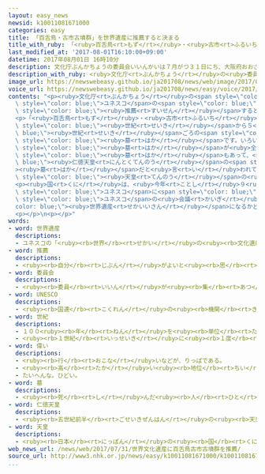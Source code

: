 ```yaml
---
layout: easy_news
newsid: k10011081671000
categories: easy
title: 「百舌鳥・古市古墳群」を世界遺産に推薦すると決まる
title_with_ruby: 「<ruby>百舌鳥<rt>もず</rt></ruby>・<ruby>古市<rt>ふるいち</rt></ruby><ruby>古墳群<rt>こふんぐん</rt></ruby>」を<ruby>世界遺産<rt>せかいいさん</rt></ruby>に<ruby>推薦<rt>すいせん</rt></ruby>すると<ruby>決<rt>き</rt></ruby>まる
last_modified_at: '2017-08-01T16:10:00+09:00'
datetime: 2017年08月01日 16時10分
description: 文化庁ぶんかちょうの委員会いいんかいは７月がつ３１日にち、大阪府おおさかふの「百舌鳥もず・古市ふるいち古墳群こふんぐん」をユネスコの世界遺産せかいいさんに推薦すいせんすると決きめました。
description_with_ruby: <ruby>文化庁<rt>ぶんかちょう</rt></ruby>の<ruby>委員会<rt>いいんかい</rt></ruby>は７<ruby>月<rt>がつ</rt></ruby>３１<ruby>日<rt>にち</rt></ruby>、<ruby>大阪府<rt>おおさかふ</rt></ruby>の「<ruby>百舌鳥<rt>もず</rt></ruby>・<ruby>古市<rt>ふるいち</rt></ruby><ruby>古墳群<rt>こふんぐん</rt></ruby>」をユネスコの<ruby>世界遺産<rt>せかいいさん</rt></ruby>に<ruby>推薦<rt>すいせん</rt></ruby>すると<ruby>決<rt>き</rt></ruby>めました。
image_url: https://newswebeasy.github.io/ja201708/news/web/image/2017/08/01/k10011081671000.jpg
voice_url: https://newswebeasy.github.io/ja201708/news/easy/voice/2017/08/01/k10011081671000.mp3
contents: "<p><ruby>文化庁<rt>ぶんかちょう</rt></ruby>の<span style=\"color: blue;\"><ruby>委員会<rt>いいんかい</rt></ruby></span>は７<ruby>月<rt>がつ</rt></ruby>３１<ruby>日<rt>にち</rt></ruby>、<ruby>大阪府<rt>おおさかふ</rt></ruby>の「<ruby>百舌鳥<rt>もず</rt></ruby>・<ruby>古市<rt>ふるいち</rt></ruby><ruby>古墳群<rt>こふんぐん</rt></ruby>」を<span\
  \ style=\"color: blue;\">ユネスコ</span>の<span style=\"color: blue;\"><ruby>世界遺産<rt>せかいいさん</rt></ruby></span>に<span\
  \ style=\"color: blue;\"><ruby>推薦<rt>すいせん</rt></ruby></span>すると<ruby>決<rt>き</rt></ruby>めました。</p>\n\
  <p>「<ruby>百舌鳥<rt>もず</rt></ruby>・<ruby>古市<rt>ふるいち</rt></ruby><ruby>古墳群<rt>こふんぐん</rt></ruby>」は、４<span\
  \ style=\"color: blue;\"><ruby>世紀<rt>せいき</rt></ruby></span>から５<span style=\"color:\
  \ blue;\"><ruby>世紀<rt>せいき</rt></ruby></span>ごろの<span style=\"color: blue;\"><ruby>偉<rt>えら</rt></ruby>い</span><ruby>人<rt>ひと</rt></ruby>たちの<span\
  \ style=\"color: blue;\"><ruby>墓<rt>はか</rt></ruby></span>です。いろいろな<ruby>大<rt>おお</rt></ruby>きさや<ruby>形<rt>かたち</rt></ruby>の<span\
  \ style=\"color: blue;\"><ruby>墓<rt>はか</rt></ruby></span>が<ruby>全部<rt>ぜんぶ</rt></ruby>で４９あります。<ruby>長<rt>なが</rt></ruby>さが４８６ｍのとても<ruby>大<rt>おお</rt></ruby>きい<span\
  \ style=\"color: blue;\"><ruby>墓<rt>はか</rt></ruby></span>もあって、<span style=\"color:\
  \ blue;\"><ruby>仁徳天皇<rt>にんとくてんのう</rt></ruby></span>の<span style=\"color: blue;\"\
  ><ruby>墓<rt>はか</rt></ruby></span>だと<ruby>言<rt>い</rt></ruby>われています。<ruby>文化庁<rt>ぶんかちょう</rt></ruby>は、<ruby>昔<rt>むかし</rt></ruby>の<ruby>日本<rt>にっぽん</rt></ruby>で<span\
  \ style=\"color: blue;\"><ruby>天皇<rt>てんのう</rt></ruby></span>の<ruby>力<rt>ちから</rt></ruby>がどのように<ruby>強<rt>つよ</rt></ruby>くなったかがわかると<ruby>言<rt>い</rt></ruby>っています。</p>\n\
  <p><ruby>国<rt>くに</rt></ruby>は、<ruby>今年<rt>ことし</rt></ruby>９<ruby>月<rt>がつ</rt></ruby>に「<ruby>百舌鳥<rt>もず</rt></ruby>・<ruby>古市<rt>ふるいち</rt></ruby><ruby>古墳群<rt>こふんぐん</rt></ruby>」を<span\
  \ style=\"color: blue;\">ユネスコ</span>に<span style=\"color: blue;\"><ruby>推薦<rt>すいせん</rt></ruby></span>する<ruby>予定<rt>よてい</rt></ruby>です。２０１９<ruby>年<rt>ねん</rt></ruby>の<span\
  \ style=\"color: blue;\">ユネスコ</span>の<ruby>会議<rt>かいぎ</rt></ruby>で<span style=\"\
  color: blue;\"><ruby>世界遺産<rt>せかいいさん</rt></ruby></span>になるかどうか<ruby>決<rt>き</rt></ruby>まります。</p>\n\
  <p></p>\n<p></p>"
words:
- word: 世界遺産
  descriptions:
  - ユネスコの「<ruby><rb>世界</rb><rt>せかい</rt></ruby>の<ruby><rb>文化遺産</rb><rt>ぶんかいさん</rt></ruby><ruby><rb>及</rb><rt>およ</rt></ruby>び<ruby><rb>自然遺産</rb><rt>しぜんいさん</rt></ruby>の<ruby><rb>保護</rb><rt>ほご</rt></ruby>に<ruby><rb>関</rb><rt>かん</rt></ruby>する<ruby><rb>条約</rb><rt>じょうやく</rt></ruby>」（「<ruby><rb>世界遺産保護条約</rb><rt>せかいいさんほごじょうやく</rt></ruby>」）にもとづいて<ruby><rb>決</rb><rt>き</rt></ruby>められた、<ruby><rb>世界的</rb><rt>せかいてき</rt></ruby>に<ruby><rb>残</rb><rt>のこ</rt></ruby>す<ruby><rb>価値</rb><rt>かち</rt></ruby>があると<ruby><rb>認</rb><rt>みと</rt></ruby>められた<ruby><rb>文化</rb><rt>ぶんか</rt></ruby>や<ruby><rb>自然</rb><rt>しぜん</rt></ruby>。<ruby><rb>日本</rb><rt>にっぽん</rt></ruby>では、<ruby><rb>文化遺産</rb><rt>ぶんかいさん</rt></ruby>として<ruby><rb>姫路城</rb><rt>ひめじじょう</rt></ruby>や<ruby><rb>法隆寺</rb><rt>ほうりゅうじ</rt></ruby>・<ruby><rb>沖縄</rb><rt>おきなわ</rt></ruby>の<ruby><rb>首里城</rb><rt>しゅりじょう</rt></ruby>など、<ruby><rb>自然遺産</rb><rt>しぜんいさん</rt></ruby>として<ruby><rb>屋久島</rb><rt>やくしま</rt></ruby>や<ruby><rb>白神山地</rb><rt>しらかみさんち</rt></ruby>などが<ruby><rb>指定</rb><rt>してい</rt></ruby>されている。
- word: 推薦
  descriptions:
  - <ruby><rb>自分</rb><rt>じぶん</rt></ruby>がよいと<ruby><rb>思</rb><rt>おも</rt></ruby>う<ruby><rb>人</rb><rt>ひと</rt></ruby>や<ruby><rb>物</rb><rt>もの</rt></ruby>を<ruby><rb>選</rb><rt>えら</rt></ruby>んで、ほかの<ruby><rb>人</rb><rt>ひと</rt></ruby>にすすめること。
- word: 委員会
  descriptions:
  - <ruby><rb>委員</rb><rt>いいん</rt></ruby>が<ruby><rb>集</rb><rt>あつ</rt></ruby>まって、<ruby><rb>相談</rb><rt>そうだん</rt></ruby>したりものごとを<ruby><rb>決</rb><rt>き</rt></ruby>めたりする<ruby><rb>会</rb><rt>かい</rt></ruby>。
- word: UNESCO
  descriptions:
  - <ruby><rb>国連</rb><rt>こくれん</rt></ruby>の<ruby><rb>機関</rb><rt>きかん</rt></ruby>の<ruby><rb>一</rb><rt>ひと</rt></ruby>つで、<ruby><rb>教育</rb><rt>きょういく</rt></ruby>や<ruby><rb>科学</rb><rt>かがく</rt></ruby>、また<ruby><rb>文化</rb><rt>ぶんか</rt></ruby>を<ruby><rb>通</rb><rt>つう</rt></ruby>じて、たがいに<ruby><rb>理解</rb><rt>りかい</rt></ruby>し<ruby><rb>合</rb><rt>あ</rt></ruby>い、<ruby><rb>世界</rb><rt>せかい</rt></ruby>の<ruby><rb>平和</rb><rt>へいわ</rt></ruby>と<ruby><rb>安全</rb><rt>あんぜん</rt></ruby>を<ruby><rb>守</rb><rt>まも</rt></ruby>ることを<ruby><rb>目的</rb><rt>もくてき</rt></ruby>としている。
- word: 世紀
  descriptions:
  - １００<ruby><rb>年</rb><rt>ねん</rt></ruby>を<ruby><rb>単位</rb><rt>たんい</rt></ruby>として<ruby><rb>数</rb><rt>かぞ</rt></ruby>える<ruby><rb>年代</rb><rt>ねんだい</rt></ruby>の<ruby><rb>数</rb><rt>かぞ</rt></ruby>え<ruby><rb>方</rb><rt>かた</rt></ruby>。<ruby><rb>西暦</rb><rt>せいれき</rt></ruby>１<ruby><rb>年</rb><rt>ねん</rt></ruby>から１００<ruby><rb>年</rb><rt>ねん</rt></ruby>までを<ruby><rb>１世紀</rb><rt>いっせいき</rt></ruby>と<ruby><rb>呼</rb><rt>よ</rt></ruby>ぶ。<ruby><rb>２１世紀</rb><rt>にじゅういっせいき</rt></ruby>は２００１<ruby><rb>年</rb><rt>ねん</rt></ruby>から２１００<ruby><rb>年</rb><rt>ねん</rt></ruby>まで。
  - <ruby><rb>１世紀</rb><rt>いっせいき</rt></ruby>に<ruby><rb>１度</rb><rt>いちど</rt></ruby>しかないようなもの。
- word: 偉い
  descriptions:
  - <ruby><rb>行</rb><rt>おこな</rt></ruby>いなどが、りっぱである。
  - <ruby><rb>高</rb><rt>たか</rt></ruby>い<ruby><rb>地位</rb><rt>ちい</rt></ruby>にある。
  - たいへんな。ひどい。
- word: 墓
  descriptions:
  - <ruby><rb>死</rb><rt>し</rt></ruby>んだ<ruby><rb>人</rb><rt>ひと</rt></ruby>や、お<ruby><rb>骨</rb><rt>こつ</rt></ruby>をうめる<ruby><rb>所</rb><rt>ところ</rt></ruby>。また、そのしるし。
- word: 仁徳天皇
  descriptions:
  - <ruby><rb>五世紀前半</rb><rt>ごせいきぜんはん</rt></ruby>の<ruby><rb>天皇</rb><rt>てんのう</rt></ruby>。<ruby><rb>大阪府</rb><rt>おおさかふ</rt></ruby><ruby><rb>堺市</rb><rt>さかいし</rt></ruby>にある<ruby><rb>前方後円墳</rb><rt>ぜんぽうこうえんふん</rt></ruby>は<ruby><rb>仁徳天皇</rb><rt>にんとくてんのう</rt></ruby>のお<ruby><rb>墓</rb><rt>はか</rt></ruby>といわれている。
- word: 天皇
  descriptions:
  - <ruby><rb>日本</rb><rt>にっぽん</rt></ruby>の<ruby><rb>国</rb><rt>くに</rt></ruby>の<ruby><rb>象徴</rb><rt>しょうちょう</rt></ruby>としてあおがれている<ruby><rb>人</rb><rt>ひと</rt></ruby>。
web_news_url: /news/web/2017/07/31/世界文化遺産に百舌鳥古市古墳群を推薦/
source_url: http://www3.nhk.or.jp/news/easy/k10011081671000/k10011081671000.html
...
```


